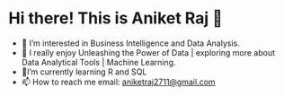 # Hi there! This is Aniket Raj 👋 



- 👀 I’m interested in Business Intelligence and Data Analysis.<br>
- 🌱 I really enjoy Unleashing the Power of Data | exploring more about Data Analytical Tools | Machine Learning.
- 💪I’m currently learning R and SQL
- 📫 How to reach me email: aniketraj2711@gmail.com
<!--
**Aniket-Raj7/Aniket-Raj7** is a ✨ _special_ ✨ repository because its `README.md` (this file) appears on your GitHub profile.

Here are some ideas to get you started:

- 🔭 I’m currently working on ...
- 🌱 I’m currently learning ...
- 👯 I’m looking to collaborate on ...
- 🤔 I’m looking for help with ...
- 💬 Ask me about ...
- 📫 How to reach me: ...
- 😄 Pronouns: ...
- ⚡ Fun fact: ...
-->
